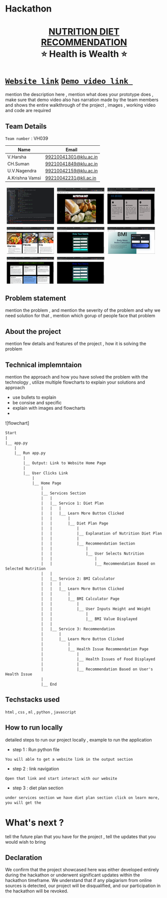 # Hackathon
<h1 align="center" style="border-bottom: none">
    <b>
        <a href="https://www.google.com">NUTRITION DIET RECOMMENDATION </a><br>
    </b>
    ⭐️ Health is Wealth ⭐️ <br>
</h1>

# [`Website link`](http://www.google.com)  [`Demo video link `](http://www.google.com) 
mention the description here , mention what does your prototype does  , make sure that demo video also has narration made by the team members and shows the entire walkthrough of the project , images , working video and code are required
## Team Details
`Team number` : VH039

| Name    | Email           |
|---------|-----------------|
| V.Harsha | 99210041301@klu.ac.in |
| CH.Suman | 99210041849@klu.ac.in |
| U.V.Nagendra | 99210042159@klu.ac.in |
| A.Krishna Vamsi | 99210042231@kli.ac.in |

<div style="display: flex; flex-wrap: wrap;">
    <img src="https://github.com/HARSHAVINJAMURI/Hackathon/blob/main/Templates/1.png?raw=true" alt="Image 1" style="width: 30%; margin: 5px;"> 
    <img src="https://github.com/HARSHAVINJAMURI/Hackathon/blob/main/Templates/2.png?raw=true" alt="Image 2" style="width: 30%; margin: 5px;">
    <img src="https://github.com/HARSHAVINJAMURI/Hackathon/blob/main/Templates/3.png?raw=true" alt="Image 3" style="width: 30%; margin: 5px;">
    <img src="https://github.com/HARSHAVINJAMURI/Hackathon/blob/main/Templates/4.png?raw=true" alt="Image 4" style="width: 30%; margin: 5px;">
    <img src="https://github.com/HARSHAVINJAMURI/Hackathon/blob/main/Templates/5.png?raw=true" alt="Image 5" style="width: 30%; margin: 5px;">
    <img src="https://github.com/HARSHAVINJAMURI/Hackathon/blob/main/Templates/6.png?raw=true" alt="Image 6" style="width: 30%; margin: 5px;">
    <img src="https://github.com/HARSHAVINJAMURI/Hackathon/blob/main/Templates/7.png?raw=true" alt="Image 7" style="width: 30%; margin: 5px;">
    <img src="https://github.com/HARSHAVINJAMURI/Hackathon/blob/main/Templates/8.png?raw=true" alt="Image 8" style="width: 30%; margin: 5px;">
</div>

## Problem statement 
mention the problem , and mention the severity of the problem and why we need solution for that  , mention which gorup of people face that problem
## About the project
mention few details and features of the project , how it is solving the problem 

## Technical implemntaion 
mention the approach and how you have solved the problem with the technology , utilize multiple flowcharts to explain your solutions and approach
- use bullets to explain
- be consise and specific
- explain with images and flowcharts
- 
![flowchart]
```
Start
|
|__ app.py
    |
    |__ Run app.py
        |
        |__ Output: Link to Website Home Page
        |
        |__ User Clicks Link
            |
            |__ Home Page
                |
                |__ Services Section
                |   |
                |   |__ Service 1: Diet Plan
                |   |   |
                |   |   |__ Learn More Button Clicked
                |   |       |
                |   |       |__ Diet Plan Page
                |   |           |
                |   |           |__ Explanation of Nutrition Diet Plan
                |   |           |
                |   |           |__ Recommendation Section
                |   |               |
                |   |               |__ User Selects Nutrition
                |   |                   |
                |   |                   |__ Recommendation Based on Selected Nutrition
                |   |
                |   |__ Service 2: BMI Calculator
                |   |   |
                |   |   |__ Learn More Button Clicked
                |   |       |
                |   |       |__ BMI Calculator Page
                |   |           |
                |   |           |__ User Inputs Height and Weight
                |   |               |
                |   |               |__ BMI Value Displayed
                |   |
                |   |__ Service 3: Recommendation
                |       |
                |       |__ Learn More Button Clicked
                |           |
                |           |__ Health Issue Recommendation Page
                |               |
                |               |__ Health Issues of Food Displayed
                |               |
                |               |__ Recommendation Based on User's Health Issue
                |
                |__ End
  ```

## Techstacks used 
`html` , `css` , `ml` , `python` , `javascript`

## How to run locally 
detailed steps to run our project locally , example to run the application 
- step 1 : Run python file 
```
You will able to get a website link in the output section
```
- step 2 : link navigation
```
Open that link and start interact with our website
```
- step 3 : diet plan section
```
under services section we have diet plan section click on learn more, you will get the 
```

# What's next ?
tell the future plan that you have for the project , tell the updates that you would wish to bring

## Declaration
We confirm that the project showcased here was either developed entirely during the hackathon or underwent significant updates within the hackathon timeframe. We understand that if any plagiarism from online sources is detected, our project will be disqualified, and our participation in the hackathon will be revoked.
